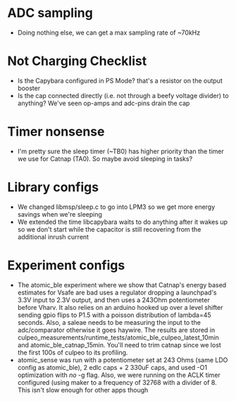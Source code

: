 # ADC sampling
- Doing nothing else, we can get a max sampling rate of ~70kHz

# Not Charging Checklist
- Is the Capybara configured in PS Mode? that's a resistor on the output booster
- Is the cap connected directly (i.e. not through a beefy voltage divider) to
  anything? We've seen op-amps and adc-pins drain the cap

# Timer nonsense
- I'm pretty sure the sleep timer (~TB0) has higher priority than the timer we
  use for Catnap (TA0). So maybe avoid sleeping in tasks?


# Library configs
- We changed libmsp/sleep.c to go into LPM3 so we get more energy savings when
  we're sleeping
- We extended the time libcapybara waits to do anything after it wakes up so we
  don't start while the capacitor is still recovering from the additional inrush
  current


# Experiment configs
- The atomic_ble experiment where we show that Catnap's energy based estimates
  for Vsafe are bad uses a regulator dropping a launchpad's 3.3V input to 2.3V
  output, and then uses a 243Ohm potentiometer before Vharv. It also relies on
  an arduino hooked up over a level shifter sending gpio flips to P1.5 with a
  poisson distribution of lambda=45 seconds. Also, a saleae needs to be
  measuring the input to the adc/comparator otherwise it goes haywire. The
  results are stored in
  culpeo_measurements/runtime_tests/atomic_ble_culpeo_latest_10min and
  atomic_ble_catnap_15min. You'll need to trim catnap since we lost the first
  100s of culpeo to its profiling.
- atomic_sense was run with a potentiometer set at 243 Ohms (same LDO config as
  atomic_ble), 2 edlc caps + 2 330uF caps, and used -O1 optimization with *no*
  -g flag. Also, we were running on the ACLK timer configured (using maker to a
  frequency of 32768 with a divider of 8. This isn't slow enough for other apps
  though
